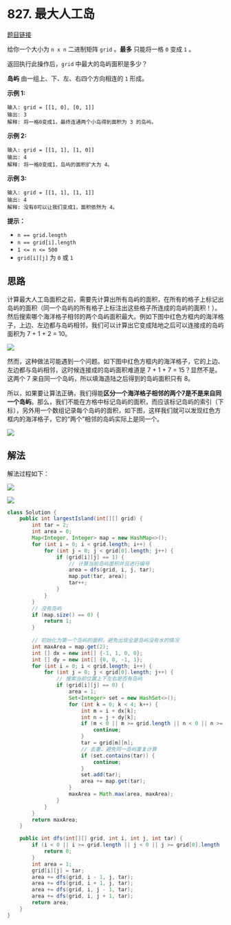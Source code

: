 # 827. 最大人工岛

[题目链接](https://leetcode.cn/problems/making-a-large-island/)

给你一个大小为 `n x n` 二进制矩阵 `grid` 。**最多** 只能将一格 `0` 变成 `1` 。

返回执行此操作后，`grid` 中最大的岛屿面积是多少？

**岛屿** 由一组上、下、左、右四个方向相连的 `1` 形成。

**示例 1:**

```
输入: grid = [[1, 0], [0, 1]]
输出: 3
解释: 将一格0变成1，最终连通两个小岛得到面积为 3 的岛屿。
```

**示例 2:**

```
输入: grid = [[1, 1], [1, 0]]
输出: 4
解释: 将一格0变成1，岛屿的面积扩大为 4。
```

**示例 3:**

```
输入: grid = [[1, 1], [1, 1]]
输出: 4
解释: 没有0可以让我们变成1，面积依然为 4。
```

**提示：**

- `n == grid.length`
- `n == grid[i].length`
- `1 <= n <= 500`
- `grid[i][j]` 为 `0` 或 `1`

## 思路

计算最大人工岛面积之前，需要先计算出所有岛屿的面积，在所有的格子上标记出岛屿的面积（同一个岛屿的所有格子上标注出这些格子所连成的岛屿的面积！）。然后搜索哪个海洋格子相邻的两个岛屿面积最大。例如下图中红色方框内的海洋格子，上边、左边都与岛屿相邻，我们可以计算出它变成陆地之后可以连接成的岛屿面积为 7 + 1 + 2 = 10。

![](https://raw.githubusercontent.com/Traserve/traserve.github.io/main/_posts/algorithm/images/827-1.png)

然而，这种做法可能遇到一个问题。如下图中红色方框内的海洋格子，它的上边、左边都与岛屿相邻，这时候连接成的岛屿面积难道是 7 + 1 + 7 = 15？显然不是。这两个 7 来自同一个岛屿，所以填海造陆之后得到的岛屿面积只有 8。

所以，如果要让算法正确，我们得能**区分一个海洋格子相邻的两个7是不是来自同一个岛屿**。那么，我们不能在方格中标记岛屿的面积，而应该标记岛屿的索引（下标），另外用一个数组记录每个岛屿的面积，如下图，这样我们就可以发现红色方框内的海洋格子，它的“两个”相邻的岛屿实际上是同一个。

![](https://raw.githubusercontent.com/Traserve/traserve.github.io/main/_posts/algorithm/images/827-2.png)

## 解法

解法过程如下：

![](https://raw.githubusercontent.com/Traserve/traserve.github.io/main/_posts/algorithm/images/827-3.png)

![](https://raw.githubusercontent.com/Traserve/traserve.github.io/main/_posts/algorithm/images/827-4.png)

```java
class Solution {
    public int largestIsland(int[][] grid) {
        int tar = 2;
        int area = 0;
        Map<Integer, Integer> map = new HashMap<>();
        for (int i = 0; i < grid.length; i++) {
            for (int j = 0; j < grid[0].length; j++) {
                if (grid[i][j] == 1) {
                    // 计算当前岛屿面积并且进行编号
                    area = dfs(grid, i, j, tar);
                    map.put(tar, area);
                    tar++;
                }
            }
        }
        // 没有岛屿
        if (map.size() == 0) {
            return 1;
        }
        
        // 初始化为第一个岛屿的面积，避免出现全是岛屿没有水的情况
        int maxArea = map.get(2);
        int [] dx = new int[] {-1, 1, 0, 0};
        int [] dy = new int[] {0, 0, -1, 1};
        for (int i = 0; i < grid.length; i++) {
            for (int j = 0; j < grid[0].length; j++) {
                // 搜索当前位置上下左右是否有岛屿
                if (grid[i][j] == 0) {
                    area = 1;
                    Set<Integer> set = new HashSet<>();
                    for (int k = 0; k < 4; k++) {
                        int m = i + dx[k];
                        int n = j + dy[k];
                        if (m < 0 || m >= grid.length || n < 0 || n >= grid[0].length || grid[m][n] == 0) {
                            continue;
                        }
                        tar = grid[m][n];
                        // 去重，避免同一岛屿重复计算
                        if (set.contains(tar)) {
                            continue;
                        }
                        set.add(tar);
                        area += map.get(tar);
                    }
                    maxArea = Math.max(area, maxArea);
                }
            }
        }
        return maxArea;
    }

    public int dfs(int[][] grid, int i, int j, int tar) {
        if (i < 0 || i >= grid.length || j < 0 || j >= grid[0].length || grid[i][j] != 1) {
            return 0;
        }
        int area = 1;
        grid[i][j] = tar;
        area += dfs(grid, i - 1, j, tar);
        area += dfs(grid, i + 1, j, tar);
        area += dfs(grid, i, j - 1, tar);
        area += dfs(grid, i, j + 1, tar);
        return area;
    }
}
```

